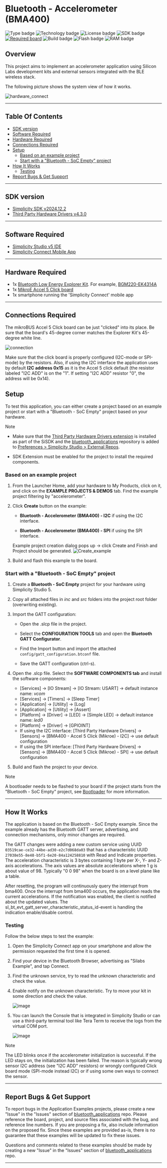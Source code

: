 # Bluetooth - Accelerometer (BMA400) #

![Type badge](https://img.shields.io/badge/Type-Virtual%20Application-green)
![Technology badge](https://img.shields.io/badge/Technology-Bluetooth-green)
![License badge](https://img.shields.io/badge/License-Zlib-green)
![SDK badge](https://img.shields.io/badge/SDK-v2024.12.2-green)
[![Required board](https://img.shields.io/badge/Mikroe-Accel%205%20Click%20board-green)](https://www.mikroe.com/accel-5-click)
![Build badge](https://img.shields.io/badge/Build-passing-green)
![Flash badge](https://img.shields.io/badge/Flash-198.95%20KB-blue)
![RAM badge](https://img.shields.io/badge/RAM-10.7%20KB-blue)

## Overview ##

This project aims to implement an accelerometer application using Silicon Labs development kits and external sensors integrated with the BLE wireless stack.

The following picture shows the system view of how it works.

![hardware_connect](image/hardware_connect.png)

---

## Table Of Contents ##

- [SDK version](#sdk-version)
- [Software Required](#software-required)
- [Hardware Required](#hardware-required)
- [Connections Required](#connections-required)
- [Setup](#setup)
  - [Based on an example project](#based-on-an-example-project)
  - [Start with a "Bluetooth - SoC Empty" project](#start-with-a-bluetooth---soc-empty-project)
- [How It Works](#how-it-works)
  - [Testing](#testing)
- [Report Bugs & Get Support](#report-bugs--get-support)

---

## SDK version ##

- [Simplicity SDK v2024.12.2](https://github.com/SiliconLabs/simplicity_sdk)
- [Third Party Hardware Drivers v4.3.0](https://github.com/SiliconLabs/third_party_hw_drivers_extension)

---

## Software Required ##

- [Simplicity Studio v5 IDE](https://www.silabs.com/developers/simplicity-studio)
- [Simplicity Connect Mobile App](https://www.silabs.com/developer-tools/simplicity-connect-mobile-app)

---

## Hardware Required ##

- 1x [Bluetooth Low Energy Explorer Kit](https://www.silabs.com/development-tools/wireless/bluetooth). For example, [BGM220-EK4314A](https://www.silabs.com/development-tools/wireless/bluetooth/bgm220-explorer-kit)
- 1x [MikroE Accel 5 Click board](https://www.mikroe.com/accel-5-click)
- 1x smartphone running the 'Simplicity Connect' mobile app

---

## Connections Required ##

The mikroBUS Accel 5 Click board can be just "clicked" into its place. Be sure that the board's 45-degree corner matches the Explorer Kit's 45-degree white line.

![connection](image/connection.png)

Make sure that the click board is properly configured (I2C-mode or SPI-mode) by the resistors. Also, if using the I2C interface the application uses by default **I2C address 0x15** as it is the Accel 5 click default (the resistor labeled "I2C ADD" is on the "1". If setting "I2C ADD" resistor "0", the address will be 0x14).

## Setup ##

To test this application, you can either create a project based on an example project or start with a "Bluetooth - SoC Empty" project based on your hardware.

> [!NOTE]
>
> - Make sure that the [Third Party Hardware Drivers extension](https://github.com/SiliconLabs/third_party_hw_drivers_extension) is installed as part of the SiSDK and the [bluetooth_applications](https://github.com/SiliconLabs/bluetooth_applications) repository is added to [Preferences > Simplicity Studio > External Repos](https://docs.silabs.com/simplicity-studio-5-users-guide/latest/ss-5-users-guide-about-the-launcher/welcome-and-device-tabs).
>
> - SDK Extension must be enabled for the project to install the required components.

### Based on an example project ###

1. From the Launcher Home, add your hardware to My Products, click on it, and click on the **EXAMPLE PROJECTS & DEMOS** tab. Find the example project filtering by "accelerometer".

2. Click **Create** button on the example:

   - **Bluetooth - Accelerometer (BMA400) - I2C** if using the I2C interface.  

   - **Bluetooth - Accelerometer (BMA400) - SPI** if using the SPI interface.

   Example project creation dialog pops up -> click Create and Finish and Project should be generated.
   ![Create_example](image/create_project.png)

3. Build and flash this example to the board.

### Start with a "Bluetooth - SoC Empty" project ###

1. Create a **Bluetooth - SoC Empty** project for your hardware using Simplicity Studio 5.

2. Copy all attached files in *inc* and *src* folders into the project root folder (overwriting existing).

3. Import the GATT configuration:

   - Open the .slcp file in the project.

   - Select the **CONFIGURATION TOOLS** tab and open the **Bluetooth GATT Configurator**.

   - Find the Import button and import the attached `config/gatt_configuration.btconf` file.

   - Save the GATT configuration (ctrl-s).

4. Open the .slcp file. Select the **SOFTWARE COMPONENTS tab** and install the software components:

   - [Services] → [IO Stream] → [IO Stream: USART] → default instance name: *vcom*
   - [Services] → [Timers] → [Sleep Timer]
   - [Application] → [Utility] → [Log]
   - [Application] → [Utility] → [Assert]
   - [Platform] → [Driver] → [LED] → [Simple LED] → default instance name: *led0*
   - [Platform] → [Driver] → [GPIOINT]
   - If using the I2C interface: [Third Party Hardware Drivers] → [Sensors] → [BMA400 - Accel 5 Click (Mikroe) - I2C] → use default configuration
   - If using the SPI interface: [Third Party Hardware Drivers] → [Sensors] → [BMA400 - Accel 5 Click (Mikroe) - SPI] → use default configuration

5. Build and flash the project to your device.

> [!NOTE]
>
> A bootloader needs to be flashed to your board if the project starts from the "Bluetooth - SoC Empty" project, see [Bootloader](https://github.com/SiliconLabs/bluetooth_applications/blob/master/README.md#bootloader) for more information.

---

## How It Works ##

The application is based on the Bluetooth - SoC Empty example. Since the example already has the Bluetooth GATT server, advertising, and connection mechanisms, only minor changes are required.

The GATT changes were adding a new custom service using UUID ```03519cae-ce32-44be-ad30-e2c7d068da03``` that has a characteristic UUID ```27038e55-8e48-b5f1-6e20-84a124258810``` with Read and Indicate properties. The acceleration characteristic is 3 bytes containing 1 byte per X-, Y- and Z-axis accelerations. The axis values are absolute accelerations where 1 g is about value of 98. Typically "0 0 98" when the board is on a level plane like a table.

After resetting, the program will continuously query the interrupt from bma400. Once the interrupt from bma400 occurs, the application reads the current accelerations. If the notification was enabled, the client is notified about the updated values. The sl_bt_evt_gatt_server_characteristic_status_id-event is handling the indication enable/disable control.

### Testing ###

Follow the below steps to test the example:

1. Open the Simplicity Connect app on your smartphone and allow the permission requested the first time it is opened.

2. Find your device in the Bluetooth Browser, advertising as "Silabs Example", and tap Connect.

3. Find the unknown service, try to read the unknown characteristic and check the value.

4. Enable notify on the unknown characteristic. Try to move your kit in some direction and check the value.

   ![image](image/unknown_service.png)

5. You can launch the Console that is integrated in Simplicity Studio or can use a third-party terminal tool like Tera Term to receive the logs from the virtual COM port.

   ![image](image/console.png)

> [!NOTE]
>
> The LED blinks once if the accelerometer initialization is successful. If the LED stays on, the initialization has been failed. The reason is typically wrong sensor I2C address (see "I2C ADD" resistors) or wrongly configured Click board mode (SPI-mode instead I2C) or if using some own ways to connect the sensor.

---

## Report Bugs & Get Support ##

To report bugs in the Application Examples projects, please create a new "Issue" in the "Issues" section of [bluetooth_applications](https://github.com/SiliconLabsSoftware/bluetooth_applications) repo. Please reference the board, project, and source files associated with the bug, and reference line numbers. If you are proposing a fix, also include information on the proposed fix. Since these examples are provided as-is, there is no guarantee that these examples will be updated to fix these issues.

Questions and comments related to these examples should be made by creating a new "Issue" in the "Issues" section of [bluetooth_applications](https://github.com/SiliconLabsSoftware/bluetooth_applications) repo.

---
